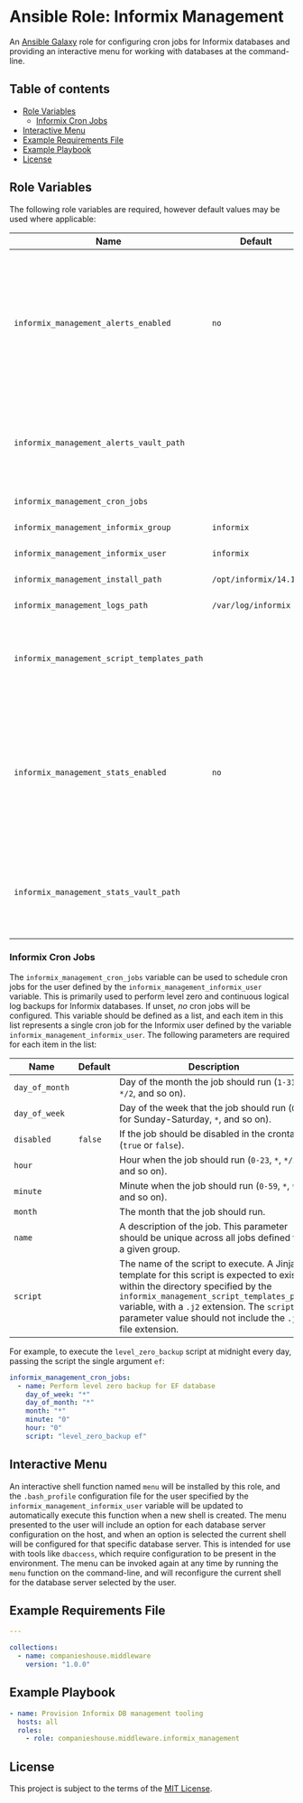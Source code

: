 # Ansible Role: Informix Management

An [Ansible Galaxy](https://galaxy.ansible.com/) role for configuring cron jobs for Informix databases and providing an interactive menu for working with databases at the command-line.

## Table of contents

* [Role Variables][1]
    * [Informix Cron Jobs][2]
* [Interactive Menu][3]
* [Example Requirements File][4]
* [Example Playbook][5]
* [License][6]

[1]: #role-variables
[2]: #informix-cron-jobs
[3]: #interactive-menu
[4]: #example-requirements-file
[5]: #example-playbook
[6]: #license

## Role Variables

The following role variables are required, however default values may be used where applicable:

| Name                                    | Default    | Description                                            |
|-----------------------------------------|------------|--------------------------------------------------------|
| `informix_management_alerts_enabled`    | `no`       | A boolean value representing whether to enable the retrieval of alerts config from Hashicorp Vault. If enabled (i.e. set to `yes`), configuration will be retrieved from Hashicorp Vault using the path specified by the `informix_management_alerts_vault_path` variable. This configuration will be stored in a variable named `informix_management_alerts_config` and can be referenced in Jinja2 templates installed from the path specified by the `informix_management_script_templates_path` variable. |
| `informix_management_alerts_vault_path` |            | The Hashicorp Vault path to read alerts configuration from when `informix_management_alerts_enabled` is true. This information is made accessible to Jinja2 template scripts installed from the `informix_management_script_templates_path` path, using the template variable `informix_management_alerts_config`. |
| `informix_management_cron_jobs`         |            | See [Informix Cron Jobs][2] for more information.      |
| `informix_management_informix_group`    | `informix` | The group to be used for ownership of script files, directories, and cron jobs. |
| `informix_management_informix_user`     | `informix` | The user to be used for ownership of script files and directories. |
| `informix_management_install_path`      | `/opt/informix/14.10` | The path to the Informix installation directory. |
| `informix_management_logs_path`         | `/var/log/informix` | The path to a directory which will be created for storing the output of cron job scripts. |
| `informix_management_script_templates_path` |            | A path to a directory containing one or more [Jinja2](https://jinja.palletsprojects.com/en/2.10.x/) format template script files. These scripts will be installed to `/home/{{ informix_management_informix_user }}/scripts/` and can be executed as cron jobs. See [Informix Cron Jobs][2] for more information. |
| `informix_management_stats_enabled`     | `no`       | A boolean value representing whether to enable the retrieval of stats config from Hashicorp Vault. If enabled (i.e. set to `yes`), configuration will be retrieved from Hashicorp Vault using the path specified by the `informix_management_stats_vault_path` variable. This configuration will be stored in a variable named `informix_management_stats_config` and can be referenced in Jinja2 templates installed from the path specified by the `informix_management_script_templates_path` variable. |
| `informix_management_stats_vault_path`  |            | The Hashicorp Vault path to read stats configuration from when `informix_management_stats_enabled` is true. This information is made accessible to Jinja2 template scripts installed from the `informix_management_script_templates_path` path, using the template variable `informix_management_stats_config`. |

### Informix Cron Jobs

The `informix_management_cron_jobs` variable can be used to schedule cron jobs for the user defined by the `informix_management_informix_user` variable. This is primarily used to perform level zero and continuous logical log backups for Informix databases. If unset, _no_ cron jobs will be configured. This variable should be defined as a list, and each item in this list represents a single cron job for the Informix user defined by the variable `informix_management_informix_user`. The following parameters are required for each item in the list:

| Name                 | Default | Description                                                                          |
|----------------------|---------|--------------------------------------------------------------------------------------|
| `day_of_month`       |         | Day of the month the job should run (`1-31`, `*`, `*/2`, and so on).                 |
| `day_of_week`        |         | Day of the week that the job should run (`0-6` for Sunday-Saturday, `*`, and so on). |
| `disabled`           | `false` | If the job should be disabled in the crontab (`true` or `false`).                    |
| `hour`               |         | Hour when the job should run (`0-23`, `*`, `*/2`, and so on).                        |
| `minute`             |         | Minute when the job should run (`0-59`, `*`, `*/2`, and so on).                      |
| `month`              |         | The month that the job should run.                                                   |
| `name`               |         | A description of the job. This parameter should be unique across all jobs defined for a given group. |
| `script`             |         | The name of the script to execute. A Jinja2 template for this script is expected to exist within the directory specified by the `informix_management_script_templates_path` variable, with a `.j2` extension. The `script` parameter value should not include the `.j2` file extension. |

For example, to execute the `level_zero_backup` script at midnight every day, passing the script the single argument `ef`:

```yaml
informix_management_cron_jobs:
  - name: Perform level zero backup for EF database
    day_of_week: "*"
    day_of_month: "*"
    month: "*"
    minute: "0"
    hour: "0"
    script: "level_zero_backup ef"
```

## Interactive Menu

An interactive shell function named `menu` will be installed by this role, and the `.bash_profile` configuration file for the user specified by the `informix_management_informix_user` variable will be updated to automatically execute this function when a new shell is created. The menu presented to the user will include an option for each database server configuration on the host, and when an option is selected the current shell will be configured for that specific database server. This is intended for use with tools like `dbaccess`, which require configuration to be present in the environment. The menu can be invoked again at any time by running the `menu` function on the command-line, and will reconfigure the current shell for the database server selected by the user.

## Example Requirements File

```yml
---

collections:
  - name: companieshouse.middleware
    version: "1.0.0"
```

## Example Playbook

```yml
- name: Provision Informix DB management tooling
  hosts: all
  roles:
    - role: companieshouse.middleware.informix_management
```

## License

This project is subject to the terms of the [MIT License](LICENSE).
